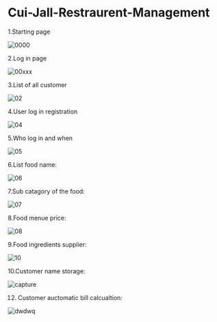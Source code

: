 # Cui-Jall-Restraurent-Management

1.Starting page

![0000](https://user-images.githubusercontent.com/11449967/36710769-365848b0-1baa-11e8-9acb-f07e169ce546.PNG)



2.Log in page

![00xxx](https://user-images.githubusercontent.com/11449967/36710802-5dbafb0a-1baa-11e8-98cc-77ae857424e0.PNG)


3.List of all customer

![02](https://user-images.githubusercontent.com/11449967/36710910-f64af91a-1baa-11e8-914f-dd52a8a03cb8.PNG)


4.User log in registration

![04](https://user-images.githubusercontent.com/11449967/36710941-1440e33a-1bab-11e8-9017-34b7d0d3f12f.PNG)

5.Who log in and  when

![05](https://user-images.githubusercontent.com/11449967/36710964-2d22c558-1bab-11e8-87f0-2e8f6047b0af.PNG)

6.List food name:

![06](https://user-images.githubusercontent.com/11449967/36710994-4a43ecde-1bab-11e8-8d52-07b7c88086bd.PNG)

7.Sub catagory of the food:

![07](https://user-images.githubusercontent.com/11449967/36711043-849853ac-1bab-11e8-9933-6d8c6fe6f46c.PNG)


8.Food menue price:

![08](https://user-images.githubusercontent.com/11449967/36711103-c9ea702a-1bab-11e8-8306-3961a6662140.PNG)


9.Food ingredients supplier:

![10](https://user-images.githubusercontent.com/11449967/36711191-4c6fae7a-1bac-11e8-996d-011a97e7793b.PNG)



10.Customer name storage:

![capture](https://user-images.githubusercontent.com/11449967/36711167-2b5ed12a-1bac-11e8-99d8-684e77b513d2.PNG)


12. Customer auctomatic bill calcualtion:

![dwdwq](https://user-images.githubusercontent.com/11449967/36929507-acfd7896-1ebb-11e8-83cc-946fa9cad07a.PNG)
